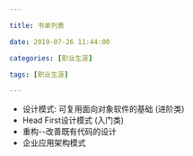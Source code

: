 ```yaml
---

title: 书单列表

date: 2019-07-26 11:44:00

categories: [职业生涯]

tags: [职业生涯]

---
```






- 设计模式: 可复用面向对象软件的基础 (进阶类)
- Head First设计模式  (入门类)
- 重构--改善既有代码的设计
- 企业应用架构模式

